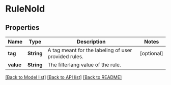 # RuleNoId

## Properties
Name | Type | Description | Notes
------------ | ------------- | ------------- | -------------
**tag** | **String** | A tag meant for the labeling of user provided rules. | [optional] 
**value** | **String** | The filterlang value of the rule. | 

[[Back to Model list]](../README.md#documentation-for-models) [[Back to API list]](../README.md#documentation-for-api-endpoints) [[Back to README]](../README.md)


